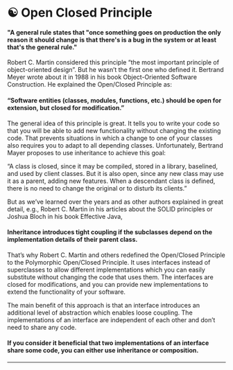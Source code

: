# ☯️ Open Closed Principle

#### "A general rule states that "once something goes on production the only reason it should change is that there's is a bug in the system or at least that's the general rule."

Robert C. Martin considered this principle “the most important principle of object-oriented design”. But he wasn’t the first one who defined it. Bertrand Meyer wrote about it in 1988 in his book Object-Oriented Software Construction. He explained the Open/Closed Principle as:

#### “Software entities (classes, modules, functions, etc.) should be open for extension, but closed for modification.”

The general idea of this principle is great. It tells you to write your code so that you will be able to add new functionality without changing the existing code. That prevents situations in which a change to one of your classes also requires you to adapt to all depending classes. Unfortunately, Bertrand Mayer proposes to use inheritance to achieve this goal:

“A class is closed, since it may be compiled, stored in a library, baselined, and used by client classes. But it is also open, since any new class may use it as a parent, adding new features. When a descendant class is defined, there is no need to change the original or to disturb its clients.”

But as we’ve learned over the years and as other authors explained in great detail, e.g., Robert C. Martin in his articles about the SOLID principles or Joshua Bloch in his book Effective Java, 
#### Inheritance introduces tight coupling if the subclasses depend on the implementation details of their parent class.

That’s why Robert C. Martin and others redefined the Open/Closed Principle to the Polymorphic Open/Closed Principle. It uses interfaces instead of superclasses to allow different implementations which you can easily substitute without changing the code that uses them. The interfaces are closed for modifications, and you can provide new implementations to extend the functionality of your software.

The main benefit of this approach is that an interface introduces an additional level of abstraction which enables loose coupling. The implementations of an interface are independent of each other and don’t need to share any code. 
#### If you consider it beneficial that two implementations of an interface share some code, you can either use inheritance or composition.

---
